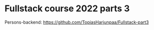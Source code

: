 # Fullstack course 2022 parts 3

Persons-backend: https://github.com/TopiasHarjunpaa/Fullstack-part3
